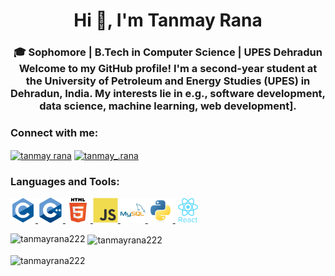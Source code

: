 <h1 align="center">Hi 👋, I'm Tanmay Rana</h1>
<h3 align="center">🎓 Sophomore | B.Tech in Computer Science | UPES Dehradun Welcome to my GitHub profile! I'm a second-year student at the University of Petroleum and Energy Studies (UPES) in Dehradun, India. My interests lie in e.g., software development, data science, machine learning, web development].</h3>

<h3 align="left">Connect with me:</h3>
<p align="left">
<a href="https://linkedin.com/in/tanmay rana" target="blank"><img align="center" src="https://raw.githubusercontent.com/rahuldkjain/github-profile-readme-generator/master/src/images/icons/Social/linked-in-alt.svg" alt="tanmay rana" height="30" width="40" /></a>
<a href="https://instagram.com/tanmay_.rana" target="blank"><img align="center" src="https://raw.githubusercontent.com/rahuldkjain/github-profile-readme-generator/master/src/images/icons/Social/instagram.svg" alt="tanmay_.rana" height="30" width="40" /></a>
</p>

<h3 align="left">Languages and Tools:</h3>
<p align="left"> <a href="https://www.cprogramming.com/" target="_blank" rel="noreferrer"> <img src="https://raw.githubusercontent.com/devicons/devicon/master/icons/c/c-original.svg" alt="c" width="40" height="40"/> </a> <a href="https://www.w3schools.com/cpp/" target="_blank" rel="noreferrer"> <img src="https://raw.githubusercontent.com/devicons/devicon/master/icons/cplusplus/cplusplus-original.svg" alt="cplusplus" width="40" height="40"/> </a> <a href="https://www.w3.org/html/" target="_blank" rel="noreferrer"> <img src="https://raw.githubusercontent.com/devicons/devicon/master/icons/html5/html5-original-wordmark.svg" alt="html5" width="40" height="40"/> </a> <a href="https://developer.mozilla.org/en-US/docs/Web/JavaScript" target="_blank" rel="noreferrer"> <img src="https://raw.githubusercontent.com/devicons/devicon/master/icons/javascript/javascript-original.svg" alt="javascript" width="40" height="40"/> </a> <a href="https://www.mysql.com/" target="_blank" rel="noreferrer"> <img src="https://raw.githubusercontent.com/devicons/devicon/master/icons/mysql/mysql-original-wordmark.svg" alt="mysql" width="40" height="40"/> </a> <a href="https://www.python.org" target="_blank" rel="noreferrer"> <img src="https://raw.githubusercontent.com/devicons/devicon/master/icons/python/python-original.svg" alt="python" width="40" height="40"/> </a> <a href="https://reactjs.org/" target="_blank" rel="noreferrer"> <img src="https://raw.githubusercontent.com/devicons/devicon/master/icons/react/react-original-wordmark.svg" alt="react" width="40" height="40"/> </a> </p>

<p><img align="left" src="https://github-readme-stats.vercel.app/api/top-langs?username=tanmayrana222&show_icons=true&locale=en&layout=compact" alt="tanmayrana222" /></p>

<p>&nbsp;<img align="center" src="https://github-readme-stats.vercel.app/api?username=tanmayrana222&show_icons=true&locale=en" alt="tanmayrana222" /></p>

<p><img align="center" src="https://github-readme-streak-stats.herokuapp.com/?user=tanmayrana222&" alt="tanmayrana222" /></p>
